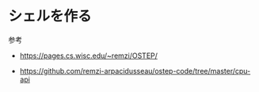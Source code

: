 # シェルを作る


参考

- https://pages.cs.wisc.edu/~remzi/OSTEP/

- https://github.com/remzi-arpacidusseau/ostep-code/tree/master/cpu-api
